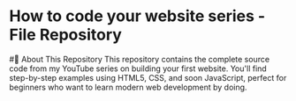 # How to code your website series - File Repository
#📘 About This Repository
This repository contains the complete source code from my YouTube series on building your first website. You'll find step-by-step examples using HTML5, CSS, and soon JavaScript, perfect for beginners who want to learn modern web development by doing.
